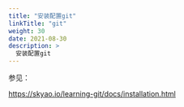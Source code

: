 ```yaml
---
title: "安装配置git"
linkTitle: "git"
weight: 30
date: 2021-08-30
description: >
  安装配置git
---
```


参见：

https://skyao.io/learning-git/docs/installation.html



